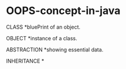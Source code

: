 # OOPS-concept-in-java
CLASS
  *bluePrint of an object.
  
OBJECT
  *instance of a class.
  
ABSTRACTION
  *showing essential data.
  
INHERITANCE
  *
  
